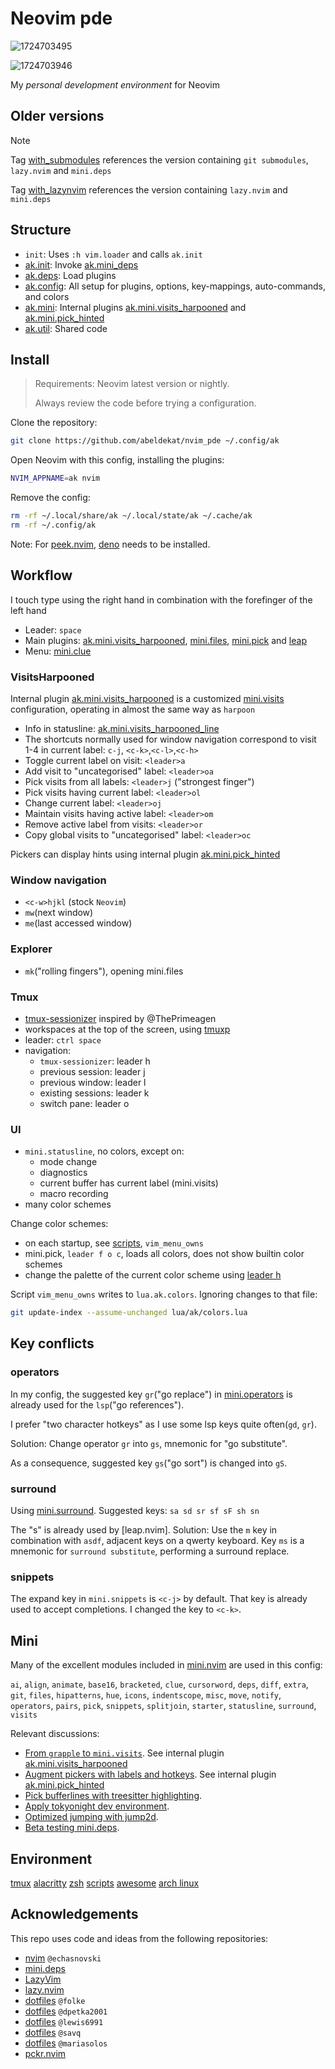 # Neovim pde

![1724703495](https://github.com/user-attachments/assets/af8a209d-7707-430e-926c-70f12821adfc)

![1724703946](https://github.com/user-attachments/assets/4fac0567-81fe-48c2-8d79-88b9744803a0)

My _personal development environment_ for Neovim

## Older versions

> [!NOTE]
> Tag [with_submodules] references the version containing `git submodules`,
> `lazy.nvim` and `mini.deps`
>
> Tag [with_lazynvim] references the version containing `lazy.nvim` and `mini.deps`

## Structure

- `init`: Uses `:h vim.loader` and calls `ak.init`
- [ak.init]: Invoke [ak.mini_deps]
- [ak.deps]: Load plugins
- [ak.config]: All setup for plugins, options, key-mappings, auto-commands, and colors
- [ak.mini]: Internal plugins [ak.mini.visits_harpooned] and [ak.mini.pick_hinted]
- [ak.util]: Shared code

## Install

> Requirements: Neovim latest version or nightly.
>
> Always review the code before trying a configuration.

Clone the repository:

```sh
git clone https://github.com/abeldekat/nvim_pde ~/.config/ak
```

Open Neovim with this config, installing the plugins:

```sh
NVIM_APPNAME=ak nvim
```

Remove the config:

```sh
rm -rf ~/.local/share/ak ~/.local/state/ak ~/.cache/ak
rm -rf ~/.config/ak
```

Note: For [peek.nvim], [deno] needs to be installed.

## Workflow

I touch type using the right hand
in combination with the forefinger of the left hand

- Leader: `space`
- Main plugins: [ak.mini.visits_harpooned], [mini.files], [mini.pick] and [leap]
- Menu: [mini.clue]

### VisitsHarpooned

Internal plugin [ak.mini.visits_harpooned] is a customized [mini.visits] configuration,
operating in almost the same way as `harpoon`

- Info in statusline: [ak.mini.visits_harpooned_line]
- The shortcuts normally used for window navigation correspond to visit 1-4 in current label:
  `c-j`, `<c-k>`,`<c-l>`,`<c-h>`
- Toggle current label on visit: `<leader>a`
- Add visit to "uncategorised" label: `<leader>oa`
- Pick visits from all labels: `<leader>j` ("strongest finger")
- Pick visits having current label: `<leader>ol`
- Change current label: `<leader>oj`
- Maintain visits having active label: `<leader>om`
- Remove active label from visits: `<leader>or`
- Copy global visits to "uncategorised" label: `<leader>oc`

Pickers can display hints using internal plugin [ak.mini.pick_hinted]

### Window navigation

- `<c-w>hjkl` (stock `Neovim`)
- `mw`(next window)
- `me`(last accessed window)

### Explorer

- `mk`("rolling fingers"), opening mini.files

### Tmux

- [tmux-sessionizer] inspired by @ThePrimeagen
- workspaces at the top of the screen, using [tmuxp]
- leader: `ctrl space`
- navigation:
  - `tmux-sessionizer`: leader h
  - previous session: leader j
  - previous window: leader l
  - existing sessions: leader k
  - switch pane: leader o

### UI

- `mini.statusline`, no colors, except on:
  - mode change
  - diagnostics
  - current buffer has current label (mini.visits)
  - macro recording
- many color schemes

Change color schemes:

- on each startup, see [scripts], `vim_menu_owns`
- mini.pick, `leader f o c`, loads all colors, does not show builtin color schemes
- change the palette of the current color scheme using [leader h]

Script `vim_menu_owns` writes to `lua.ak.colors`.
Ignoring changes to that file:

```sh
git update-index --assume-unchanged lua/ak/colors.lua
```

## Key conflicts

### operators

In my config, the suggested key `gr`("go replace") in [mini.operators] is already used
for the `lsp`("go references").

I prefer "two character hotkeys" as I use some lsp keys quite often(`gd`, `gr`).

Solution: Change operator `gr` into `gs`, mnemonic for "go substitute".

As a consequence, suggested key `gs`("go sort") is changed into `gS`.

### surround

Using [mini.surround]. Suggested keys: `sa sd sr sf sF sh sn`

The "s" is already used by [leap.nvim].
Solution: Use the `m` key in combination with `asdf`,
adjacent keys on a qwerty keyboard.
Key `ms` is a mnemonic for `surround substitute`, performing a surround replace.

### snippets

The expand key in `mini.snippets` is `<c-j>` by default. That key is already
used to accept completions. I changed the key to `<c-k>`.

## Mini

Many of the excellent modules included in [mini.nvim] are used in this config:

`ai`, `align`, `animate`, `base16`, `bracketed`, `clue`,
`cursorword`, `deps`, `diff`, `extra`, `git`, `files`,
`hipatterns`, `hue`, `icons`, `indentscope`, `misc`, `move`,
`notify`, `operators`, `pairs`, `pick`, `snippets`, `splitjoin`,
`starter`, `statusline`, `surround`, `visits`

Relevant discussions:

- [From `grapple` to `mini.visits`](https://github.com/echasnovski/mini.nvim/discussions/1158).
  See internal plugin [ak.mini.visits_harpooned]
- [Augment pickers with labels and hotkeys](https://github.com/echasnovski/mini.nvim/discussions/1109).
  See internal plugin [ak.mini.pick_hinted]
- [Pick bufferlines with treesitter highlighting](https://github.com/echasnovski/mini.nvim/discussions/988).
- [Apply tokyonight dev environment](https://github.com/echasnovski/mini.nvim/discussions/1012).
- [Optimized jumping with jump2d](https://github.com/echasnovski/mini.nvim/discussions/1033).
- [Beta testing mini.deps](https://github.com/echasnovski/mini.nvim/issues/689#issuecomment-1962327624).

## Environment

[tmux](https://github.com/abeldekat/tmux)
[alacritty](https://github.com/abeldekat/alacritty)
[zsh](https://github.com/abeldekat/zsh)
[scripts](https://github.com/abeldekat/scripts)
[awesome](https://github.com/abeldekat/awesome)
[arch linux](https://archlinux.org/)

## Acknowledgements

This repo uses code and ideas from the following repositories:

- [nvim](https://github.com/echasnovski/nvim) `@echasnovski`
- [mini.deps](https://github.com/echasnovski/mini.deps)
- [LazyVim](https://github.com/LazyVim/LazyVim)
- [lazy.nvim](https://github.com/folke/lazy.nvim)
- [dotfiles](https://github.com/folke/dot/tree/master/nvim) `@folke`
- [dotfiles](https://github.com/dpetka2001/dotfiles/tree/main/dot_config/nvim) `@dpetka2001`
- [dotfiles](https://github.com/lewis6991/dotfiles/tree/main/config/nvim) `@lewis6991`
- [dotfiles](https://github.com/savq/dotfiles/tree/master/nvim) `@savq`
- [dotfiles](https://github.com/MariaSolOs/dotfiles/tree/main/.config/nvim) `@mariasolos`
- [pckr.nvim](https://github.com/lewis6991/pckr.nvim)

[tmuxp]: https://github.com/tmux-python/tmuxp
[scripts]: https://github.com/abeldekat/scripts
[tmux-sessionizer]: https://github.com/abeldekat/scripts/blob/main/tmux-sessionizer
[ak.init]: lua/ak/init.lua
[ak.mini_deps]: lua/ak/mini_deps.lua
[ak.deps]: lua/ak/deps
[ak.config]: lua/ak/config
[ak.mini]: lua/ak/mini
[ak.util]: lua/ak/util
[leader h]: lua/ak/util/color.lua
[mini.nvim]: https://github.com/echasnovski/mini.nvim
[mini.files]: https://github.com/echasnovski/mini.files
[mini.operators]: https://github.com/echasnovski/mini.operators
[mini.surround]: https://github.com/echasnovski/mini.surround
[mini.pick]: https://github.com/echasnovski/mini.pick
[mini.visits]: https://github.com/echasnovski/mini.visits
[mini.clue]: https://github.com/echasnovski/mini.clue
[ak.mini.visits_harpooned]: lua/ak/mini/visits_harpooned.lua
[ak.mini.visits_harpooned_line]: lua/ak/mini/visits_harpooned_line.lua
[ak.mini.pick_hinted]: lua/ak/mini/pick_hinted.lua
[leap]: https://github.com/ggandor/leap.nvim
[peek.nvim]: https://github.com/toppair/peek.nvim
[deno]: https://deno.land
[with_submodules]: https://github.com/abeldekat/nvim_pde/tree/with_submodules
[with_lazynvim]: https://github.com/abeldekat/nvim_pde/tree/with_lazynvim
